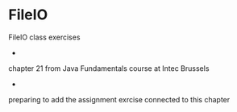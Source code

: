 # FileIO
FileIO class exercises

*
chapter 21 from Java Fundamentals course at Intec Brussels 

*
preparing to add the assignment exrcise connected to this chapter
